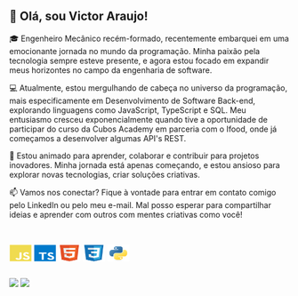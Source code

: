## 👋 Olá, sou Victor Araujo!

🎓 Engenheiro Mecânico recém-formado, recentemente embarquei em uma emocionante jornada no mundo da programação. Minha paixão pela tecnologia sempre esteve presente, e agora estou focado em expandir meus horizontes no campo da engenharia de software.

💻 Atualmente, estou mergulhando de cabeça no universo da programação, mais especificamente em Desenvolvimento de Software Back-end, explorando linguagens como JavaScript, TypeScript e SQL. Meu entusiasmo cresceu exponencialmente quando tive a oportunidade de participar do curso da Cubos Academy em parceria com o Ifood, onde já começamos a desenvolver algumas API's REST.

🚀 Estou animado para aprender, colaborar e contribuir para projetos inovadores. Minha jornada está apenas começando, e estou ansioso para explorar novas tecnologias, criar soluções criativas.

📫 Vamos nos conectar? Fique à vontade para entrar em contato comigo pelo LinkedIn ou pelo meu e-mail. Mal posso esperar para compartilhar ideias e aprender com outros com mentes criativas como você!
##

<div style="display: inline_block"><br>
  <img align="center" alt="Victor-Js" height="30" width="40" src="https://raw.githubusercontent.com/devicons/devicon/master/icons/javascript/javascript-plain.svg">
  <img align="center" alt="Victor-Ts" height="30" width="40" src="https://raw.githubusercontent.com/devicons/devicon/master/icons/typescript/typescript-plain.svg">
  <img align="center" alt="Victor-HTML" height="30" width="40" src="https://raw.githubusercontent.com/devicons/devicon/master/icons/html5/html5-original.svg">
  <img align="center" alt="Victor-CSS" height="30" width="40" src="https://raw.githubusercontent.com/devicons/devicon/master/icons/css3/css3-original.svg">
  <img align="center" alt="Victor-Python" height="30" width="40" src="https://raw.githubusercontent.com/devicons/devicon/master/icons/python/python-original.svg">
  
   
</div>

##

<div> 
  <a href="https://www.linkedin.com/in/victor-araujo-043067267" target="_blank"><img src="https://img.shields.io/badge/-LinkedIn-%230077B5?style=for-the-badge&logo=linkedin&logoColor=white" target="_blank"></a> 
  <a href = "mailto:victorwaraujo@gmail.com"><img src="https://img.shields.io/badge/Gmail-D14836?style=for-the-badge&logo=gmail&logoColor=white"></a>
</div>

